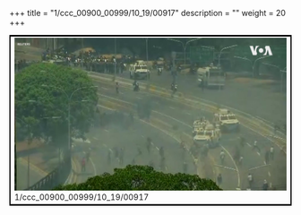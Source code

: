 +++
title = "1/ccc_00900_00999/10_19/00917"
description = ""
weight = 20
+++

<table style="border:2px solid black;max-width:800px;max-height:800px;" 
><tr><td>
<img class="center-fit-jpg"
src="/jpg_/aaa_20190430_NxaOmWaI8sI_00916.jpg">
1/ccc_00900_00999/10_19/00917
</img></td></tr></table>
